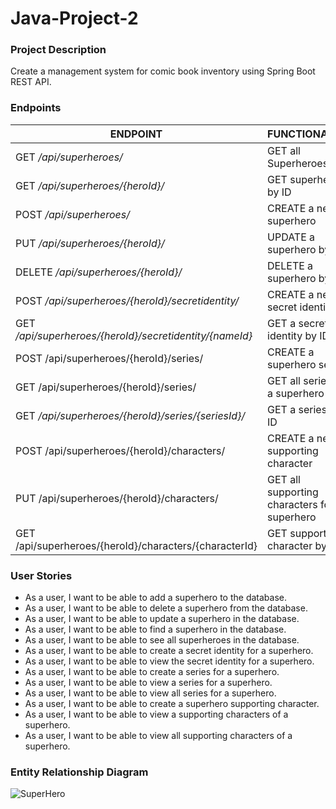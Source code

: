 # Java-Project-2

### Project Description
Create a management system for comic book inventory using Spring Boot REST API. 

### Endpoints

| ENDPOINT                                                | FUNCTIONALITY |
|---------------------------------------------------------| :--- |
| GET _/api/superheroes/_                                 | GET all Superheroes
| GET _/api/superheroes/{heroId}/_                        | GET superhero by ID
| POST _/api/superheroes/_                                | CREATE a new superhero
| PUT _/api/superheroes/{heroId}/_                        | UPDATE a superhero by ID
| DELETE _/api/superheroes/{heroId}/_                     | DELETE a superhero by ID
| POST _/api/superheroes/{heroId}/secretidentity/_        | CREATE a new secret identity
| GET _/api/superheroes/{heroId}/secretidentity/{nameId}_ | GET a secret identity by ID
| POST /api/superheroes/{heroId}/series/                  | CREATE a superhero series
| GET /api/superheroes/{heroId}/series/                   | GET all series for a superhero
| GET _/api/superheroes/{heroId}/series/{seriesId}/_      | GET a series by ID
| POST /api/superheroes/{heroId}/characters/              | CREATE a new supporting character
| PUT /api/superheroes/{heroId}/characters/               | GET all supporting characters for a superhero 
| GET /api/superheroes/{heroId}/characters/{characterId}  | GET supporting character by ID


### User Stories

* As a user, I want to be able to add a superhero to the database.
* As a user, I want to be able to delete a superhero from the database.
* As a user, I want to be able to update a superhero in the database.
* As a user, I want to be able to find a superhero in the database.
* As a user, I want to be able to see all superheroes in the database.
* As a user, I want to be able to create a secret identity for a superhero.
* As a user, I want to be able to view the secret identity for a superhero.
* As a user, I want to be able to create a series for a superhero.
* As a user, I want to be able to view a series for a superhero.
* As a user, I want to be able to view all series for a superhero.
* As a user, I want to be able to create a superhero supporting character.
* As a user, I want to be able to view a supporting characters of a superhero.
* As a user, I want to be able to view all supporting characters of a superhero.


### Entity Relationship Diagram


![SuperHero](https://user-images.githubusercontent.com/77462898/152441627-b82ff963-dee8-4d26-9d20-5a304c77ac59.png)

